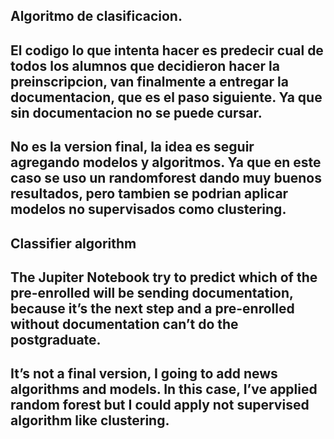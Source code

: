 Algoritmo de clasificacion.
-----
El codigo lo que intenta hacer es predecir cual de todos los alumnos que decidieron hacer la preinscripcion, van finalmente a entregar la documentacion, que es el paso siguiente. Ya que sin documentacion no se puede cursar.
-------------------------
No es la version final, la idea es seguir agregando modelos y algoritmos. Ya que en este caso se uso un randomforest dando muy buenos resultados, pero tambien se podrian aplicar modelos no supervisados como clustering.
-------------------------------------------------------
Classifier algorithm
---------------------
The Jupiter Notebook try to predict which of the pre-enrolled will be sending documentation, because it’s the next step and a pre-enrolled without documentation can’t do the postgraduate.
-------------------
It’s not a final version, I going to add news algorithms and models. In this case, I’ve applied random forest but I could apply not supervised algorithm like clustering.
------------------------------------------------------------------------
